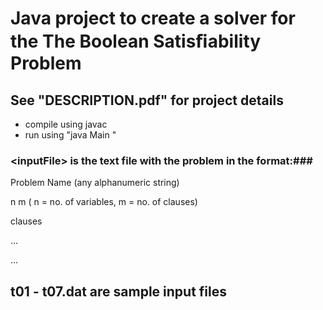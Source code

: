 # Java project to create a solver for the The Boolean Satisﬁability Problem #
## See "DESCRIPTION.pdf" for project details ##

+ compile using javac
+ run using "java Main <inputFile>"  

### \<inputFile\> is the text file with the problem in the format:###

Problem Name (any alphanumeric string)

n m           ( n = no. of variables, m = no. of clauses)

clauses

...

...

## t01 - t07.dat are sample input files ##
